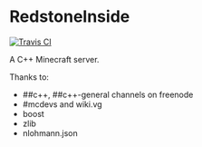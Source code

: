 # RedstoneInside
[![Travis CI](https://travis-ci.com/xTachyon/RedstoneInside.svg?token=zFTuXDP6wpmADxJvPJKB&branch=master)](https://travis-ci.com/xTachyon/RedstoneInside)

A C++ Minecraft server.

Thanks to:
- ##c++, ##c++-general channels on freenode
- #mcdevs and wiki.vg
- boost
- zlib
- nlohmann.json
